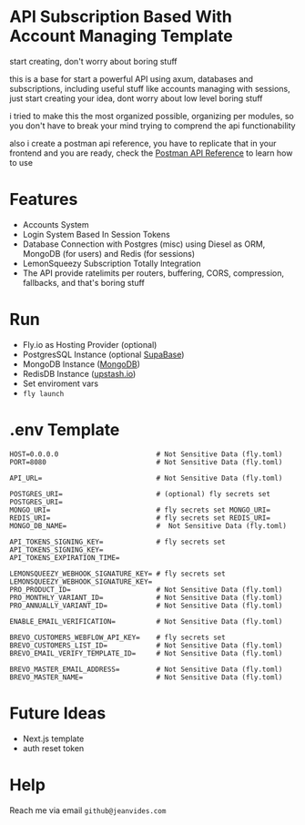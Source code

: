# API Subscription Based With Account Managing Template

start creating, don't worry about boring stuff

this is a base for start a powerful API using axum, databases and subscriptions, including useful stuff like accounts managing with sessions, just start creating your idea, dont worry about low level boring stuff

i tried to make this the most organized possible, organizing per modules, so you don't have to break your mind trying to comprend the api functionability

also i create a postman api reference, you have to replicate that in your frontend and you are ready, check the [Postman API Reference](https://www.postman.com/jeanservices/workspace/8i/collection/11966073-e41fc689-a391-45b6-8d1e-d2b6176b5615?action=share&creator=11966073) to learn how to use

# Features

* Accounts System
* Login System Based In Session Tokens
* Database Connection with Postgres (misc) using Diesel as ORM, MongoDB (for users) and Redis (for sessions)
* LemonSqueezy Subscription Totally Integration
* The API provide ratelimits per routers, buffering, CORS, compression, fallbacks, and that's boring stuff

# Run

* Fly.io as Hosting Provider (optional)
* PostgresSQL Instance (optional [SupaBase](https://supabase.com/))
* MongoDB Instance ([MongoDB](https://mongodb.com/))
* RedisDB Instance ([upstash.io](https://upstash.io/))
* Set enviroment vars
* `fly launch`

# .env Template

```
HOST=0.0.0.0                        # Not Sensitive Data (fly.toml)
PORT=8080                           # Not Sensitive Data (fly.toml)

API_URL=                            # Not Sensitive Data (fly.toml)

POSTGRES_URI=                       # (optional) fly secrets set POSTGRES_URI=
MONGO_URI=                          # fly secrets set MONGO_URI=
REDIS_URI=                          # fly secrets set REDIS_URI=
MONGO_DB_NAME=                      #  Not Sensitive Data (fly.toml)

API_TOKENS_SIGNING_KEY=             # fly secrets set API_TOKENS_SIGNING_KEY=
API_TOKENS_EXPIRATION_TIME=

LEMONSQUEEZY_WEBHOOK_SIGNATURE_KEY= # fly secrets set LEMONSQUEEZY_WEBHOOK_SIGNATURE_KEY=
PRO_PRODUCT_ID=                     # Not Sensitive Data (fly.toml)
PRO_MONTHLY_VARIANT_ID=             # Not Sensitive Data (fly.toml)
PRO_ANNUALLY_VARIANT_ID=            # Not Sensitive Data (fly.toml)

ENABLE_EMAIL_VERIFICATION=          # Not Sensitive Data (fly.toml)

BREVO_CUSTOMERS_WEBFLOW_API_KEY=    # fly secrets set 
BREVO_CUSTOMERS_LIST_ID=            # Not Sensitive Data (fly.toml)
BREVO_EMAIL_VERIFY_TEMPLATE_ID=     # Not Sensitive Data (fly.toml)

BREVO_MASTER_EMAIL_ADDRESS=         # Not Sensitive Data (fly.toml)
BREVO_MASTER_NAME=                  # Not Sensitive Data (fly.toml)
```

# Future Ideas

* Next.js template
* auth reset token

# Help

Reach me via email `github@jeanvides.com`